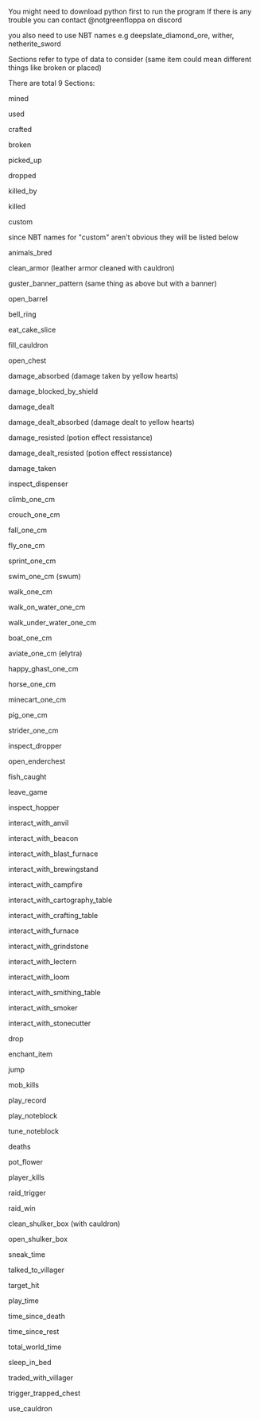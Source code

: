 You might need to download python first to run the program
If there is any trouble you can contact @notgreenfloppa on discord


you also need to use NBT names e.g deepslate_diamond_ore, wither, netherite_sword

Sections refer to type of data to consider (same item could mean different things like broken or placed)

There are total 9 Sections:



mined

used

crafted

broken

picked_up

dropped

killed_by

killed

custom


since NBT names for "custom" aren't obvious they will be listed below


animals_bred

clean_armor (leather armor cleaned with cauldron)

guster_banner_pattern (same thing as above but with a banner)

open_barrel 

bell_ring

eat_cake_slice

fill_cauldron

open_chest

damage_absorbed (damage taken by yellow hearts)

damage_blocked_by_shield

damage_dealt

damage_dealt_absorbed (damage dealt to yellow hearts)

damage_resisted (potion effect ressistance)

damage_dealt_resisted (potion effect ressistance)

damage_taken

inspect_dispenser

climb_one_cm

crouch_one_cm

fall_one_cm

fly_one_cm

sprint_one_cm

swim_one_cm (swum)

walk_one_cm

walk_on_water_one_cm 

walk_under_water_one_cm

boat_one_cm

aviate_one_cm (elytra)

happy_ghast_one_cm

horse_one_cm

minecart_one_cm

pig_one_cm

strider_one_cm

inspect_dropper

open_enderchest

fish_caught

leave_game

inspect_hopper

interact_with_anvil

interact_with_beacon

interact_with_blast_furnace

interact_with_brewingstand

interact_with_campfire

interact_with_cartography_table

interact_with_crafting_table

interact_with_furnace

interact_with_grindstone

interact_with_lectern

interact_with_loom

interact_with_smithing_table

interact_with_smoker

interact_with_stonecutter

drop

enchant_item

jump

mob_kills

play_record

play_noteblock

tune_noteblock

deaths

pot_flower

player_kills

raid_trigger

raid_win

clean_shulker_box (with cauldron)

open_shulker_box

sneak_time

talked_to_villager

target_hit

play_time

time_since_death

time_since_rest

total_world_time

sleep_in_bed

traded_with_villager

trigger_trapped_chest

use_cauldron
